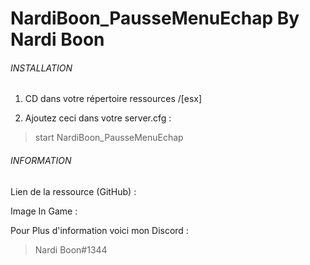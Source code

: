 # NardiBoon_PausseMenuEchap By Nardi Boon

###### INSTALLATION ######

1.	CD dans votre répertoire ressources /[esx]

2.	Ajoutez ceci dans votre server.cfg :

> start NardiBoon_PausseMenuEchap


###### INFORMATION  ######
Lien de la ressource (GitHub) :

>

Image In Game : 

>

Pour Plus d'information voici mon Discord : 

> Nardi Boon#1344
